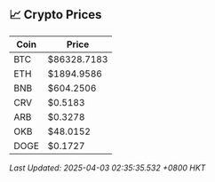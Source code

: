 ## 📈 Crypto Prices

| Coin | Price |
| ---- | ----- |
| BTC | $86328.7183 |
| ETH | $1894.9586 |
| BNB | $604.2506 |
| CRV | $0.5183 |
| ARB | $0.3278 |
| OKB | $48.0152 |
| DOGE | $0.1727 |

_Last Updated: 2025-04-03 02:35:35.532 +0800 HKT_